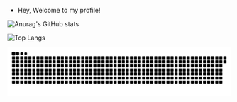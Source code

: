 - Hey, Welcome to my profile!

![Anurag's GitHub stats](https://github-readme-stats.vercel.app/api?username=Guilherme-K-Santos&show_icons=true&theme=transparent)

![Top Langs](https://github-readme-stats.vercel.app/api/top-langs/?username=Guilherme-K-Santos&layout=demo)


 ![Snake animation](https://github.com/Guilherme-K-Santos/Guilherme-K-Santos/blob/output/github-contribution-grid-snake.svg)
